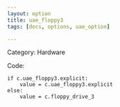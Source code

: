 ```yaml
---
layout: option
title: uae_floppy3
tags: [docs, options, uae_option]

---
```


Category: Hardware

Code:

    if c.uae_floppy3.explicit:
        value = c.uae_floppy3.explicit
    else:
        value = c.floppy_drive_3
